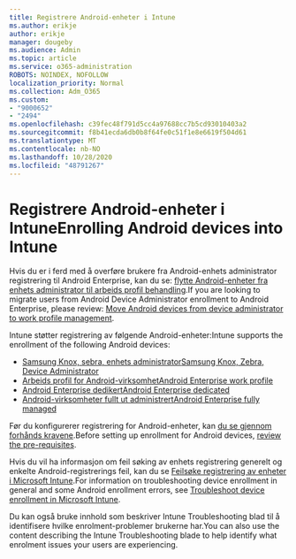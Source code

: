 ```yaml
---
title: Registrere Android-enheter i Intune
ms.author: erikje
author: erikje
manager: dougeby
ms.audience: Admin
ms.topic: article
ms.service: o365-administration
ROBOTS: NOINDEX, NOFOLLOW
localization_priority: Normal
ms.collection: Adm_O365
ms.custom:
- "9000652"
- "2494"
ms.openlocfilehash: c39fec48f791d5cc4a97688cc7b5cd93010403a2
ms.sourcegitcommit: f8b41ecda6db0b8f64fe0c51f1e8e6619f504d61
ms.translationtype: MT
ms.contentlocale: nb-NO
ms.lasthandoff: 10/28/2020
ms.locfileid: "48791267"
---
```

# <a name="enrolling-android-devices-into-intune"></a><span data-ttu-id="81f9b-102">Registrere Android-enheter i Intune</span><span class="sxs-lookup"><span data-stu-id="81f9b-102">Enrolling Android devices into Intune</span></span>

<span data-ttu-id="81f9b-103">Hvis du er i ferd med å overføre brukere fra Android-enhets administrator registrering til Android Enterprise, kan du se: [flytte Android-enheter fra enhets administrator til arbeids profil behandling](https://docs.microsoft.com/mem/intune/enrollment/android-move-device-admin-work-profile).</span><span class="sxs-lookup"><span data-stu-id="81f9b-103">If you are looking to migrate users from Android Device Administrator enrollment to Android Enterprise, please review: [Move Android devices from device administrator to work profile management](https://docs.microsoft.com/mem/intune/enrollment/android-move-device-admin-work-profile).</span></span>

<span data-ttu-id="81f9b-104">Intune støtter registrering av følgende Android-enheter:</span><span class="sxs-lookup"><span data-stu-id="81f9b-104">Intune supports the enrollment of the following Android devices:</span></span>  

- [<span data-ttu-id="81f9b-105">Samsung Knox, sebra, enhets administrator</span><span class="sxs-lookup"><span data-stu-id="81f9b-105">Samsung Knox, Zebra, Device Administrator</span></span>](https://docs.microsoft.com/mem/intune/enrollment/android-enroll-device-administrator)
- [<span data-ttu-id="81f9b-106">Arbeids profil for Android-virksomhet</span><span class="sxs-lookup"><span data-stu-id="81f9b-106">Android Enterprise work profile</span></span>](https://docs.microsoft.com/mem/intune/enrollment/android-enterprise-overview)
- [<span data-ttu-id="81f9b-107">Android Enterprise dedikert</span><span class="sxs-lookup"><span data-stu-id="81f9b-107">Android Enterprise dedicated</span></span>](https://docs.microsoft.com/mem/intune/enrollment/android-dedicated-devices-fully-managed-enroll)
- [<span data-ttu-id="81f9b-108">Android-virksomheter fullt ut administrert</span><span class="sxs-lookup"><span data-stu-id="81f9b-108">Android Enterprise fully managed</span></span>](https://docs.microsoft.com/mem/intune/enrollment/android-fully-managed-enroll)

<span data-ttu-id="81f9b-109">Før du konfigurerer registrering for Android-enheter, kan [du se gjennom forhånds kravene](https://docs.microsoft.com/intune/enrollment/android-enroll).</span><span class="sxs-lookup"><span data-stu-id="81f9b-109">Before setting up enrollment for Android devices, [review the pre-requisites](https://docs.microsoft.com/intune/enrollment/android-enroll).</span></span>  

<span data-ttu-id="81f9b-110">Hvis du vil ha informasjon om feil søking av enhets registrering generelt og enkelte Android-registrerings feil, kan du se [Feilsøke registrering av enheter i Microsoft Intune](https://docs.microsoft.com/mem/intune/enrollment/troubleshoot-android-enrollment).</span><span class="sxs-lookup"><span data-stu-id="81f9b-110">For information on troubleshooting device enrollment in general and some Android enrollment errors, see [Troubleshoot device enrollment in Microsoft Intune](https://docs.microsoft.com/mem/intune/enrollment/troubleshoot-android-enrollment).</span></span>

<span data-ttu-id="81f9b-111">Du kan også bruke innhold som beskriver Intune Troubleshooting blad til å identifisere hvilke enrolment-problemer brukerne har.</span><span class="sxs-lookup"><span data-stu-id="81f9b-111">You can also use the content describing the Intune Troubleshooting blade to help identify what enrolment issues your users are experiencing.</span></span>

